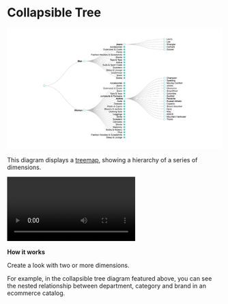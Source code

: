 #  Collapsible Tree


![](collapsable-tree.png)

This diagram displays a [treemap](https://en.wikipedia.org/wiki/Tree_structure), showing a hierarchy of a series of dimensions.

![](collapsable-tree.mov)

**How it works**

Create a look with two or more dimensions.

For example, in the collapsible tree diagram featured above, you can see the nested relationship between department, category and brand in an ecommerce catalog.
